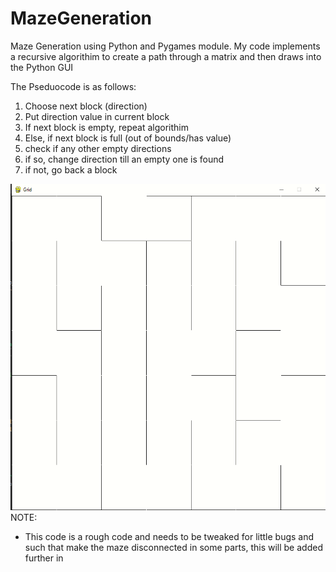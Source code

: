 # MazeGeneration
Maze Generation using Python and Pygames module. My code implements a recursive algorithim to create a path through a matrix and then draws into the Python GUI

The Pseduocode is as follows:

1. Choose next block (direction)
1. Put direction value in current block
1. If next block is empty, repeat algorithim
  1. Else, if next block is full (out of bounds/has value)
  1. check if any other empty directions
  1.  if so, change direction till an empty one is found
  1.  if not, go back a block 


![Project diagram](mazegeneratedex.png)
NOTE:
- This code is a rough code and needs to be tweaked for little bugs and such that make the maze disconnected in some parts, this will be added further in
